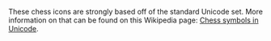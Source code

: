 These chess icons are strongly based off of the standard Unicode set. More information on that can be found on this Wikipedia page: [Chess symbols in Unicode](https://en.wikipedia.org/wiki/Chess_symbols_in_Unicode).